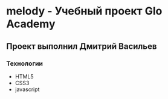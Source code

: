 # melody - Учебный проект Glo Academy
## Проект выполнил Дмитрий Васильев

### Технологии
- HTML5
- CSS3
- javascript
